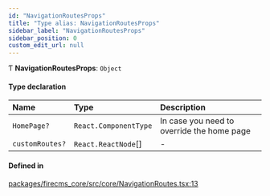 ```yaml
---
id: "NavigationRoutesProps"
title: "Type alias: NavigationRoutesProps"
sidebar_label: "NavigationRoutesProps"
sidebar_position: 0
custom_edit_url: null
---
```


Ƭ **NavigationRoutesProps**: `Object`

#### Type declaration

| Name | Type | Description |
| :------ | :------ | :------ |
| `HomePage?` | `React.ComponentType` | In case you need to override the home page |
| `customRoutes?` | `React.ReactNode`[] | - |

#### Defined in

[packages/firecms_core/src/core/NavigationRoutes.tsx:13](https://github.com/FireCMSco/firecms/blob/d45f3739/packages/firecms_core/src/core/NavigationRoutes.tsx#L13)
